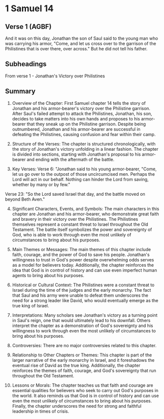 # 1 Samuel 14

## Verse 1 (AGBF)

And it was on this day, Jonathan the son of Saul said to the young man who was carrying his armor, "Come, and let us cross over to the garrison of the Philistines that is over there, over across." But he did not tell his father.

## Subheadings

From verse 1 - Jonathan's Victory over Philistines

## Summary

1. Overview of the Chapter:
First Samuel chapter 14 tells the story of Jonathan and his armor-bearer's victory over the Philistine garrison. After Saul's failed attempt to attack the Philistines, Jonathan, his son, decides to take matters into his own hands and proposes to his armor-bearer that they sneak up on the Philistine garrison. Despite being outnumbered, Jonathan and his armor-bearer are successful in defeating the Philistines, causing confusion and fear within their camp.

2. Structure of the Verses:
The chapter is structured chronologically, with the story of Jonathan's victory unfolding in a linear fashion. The chapter is divided into sections, starting with Jonathan's proposal to his armor-bearer and ending with the aftermath of the battle.

3. Key Verses:
Verse 6: "Jonathan said to his young armor-bearer, "Come, let us go over to the outpost of those uncircumcised men. Perhaps the Lord will act in our behalf. Nothing can hinder the Lord from saving, whether by many or by few."

Verse 23: "So the Lord saved Israel that day, and the battle moved on beyond Beth Aven."

4. Significant Characters, Events, and Symbols:
The main characters in this chapter are Jonathan and his armor-bearer, who demonstrate great faith and bravery in their victory over the Philistines. The Philistines themselves represent a constant threat to Israel throughout the Old Testament. The battle itself symbolizes the power and sovereignty of God, who is able to work through even the most unlikely of circumstances to bring about his purposes.

5. Main Themes or Messages:
The main themes of this chapter include faith, courage, and the power of God to save his people. Jonathan's willingness to trust in God's power despite overwhelming odds serves as a model for believers today. Additionally, the chapter reinforces the idea that God is in control of history and can use even imperfect human agents to bring about his purposes.

6. Historical or Cultural Context:
The Philistines were a constant threat to Israel during the time of the judges and the early monarchy. The fact that Saul and his army were unable to defeat them underscores the need for a strong leader like David, who would eventually emerge as the true king of Israel.

7. Interpretations:
Many scholars see Jonathan's victory as a turning point in Saul's reign, one that would ultimately lead to his downfall. Others interpret the chapter as a demonstration of God's sovereignty and his willingness to work through even the most unlikely of circumstances to bring about his purposes.

8. Controversies:
There are no major controversies related to this chapter.

9. Relationship to Other Chapters or Themes:
This chapter is part of the larger narrative of the early monarchy in Israel, and it foreshadows the eventual rise of David as the true king. Additionally, the chapter reinforces the themes of faith, courage, and God's sovereignty that run throughout the Old Testament.

10. Lessons or Morals:
The chapter teaches us that faith and courage are essential qualities for believers who seek to carry out God's purposes in the world. It also reminds us that God is in control of history and can use even the most unlikely of circumstances to bring about his purposes. Finally, the chapter underscores the need for strong and faithful leadership in times of crisis.